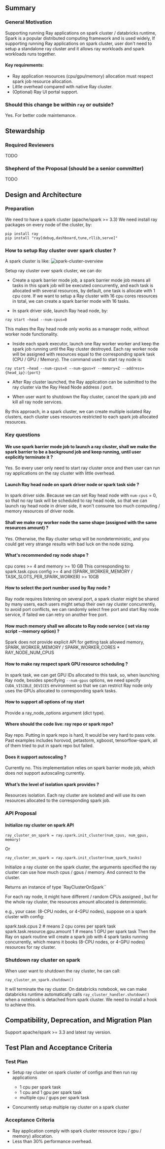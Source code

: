 ## Summary
### General Motivation

Supporting running Ray applications on spark cluster / databricks runtime,
Spark is a popular distributed computing framework and is used widely,
If supporting running Ray applications on spark cluster, user don't need to
setup a standalone ray cluster and it allows ray workloads and spark workloads
runs together.

#### Key requirements:
- Ray application resources (cpu/gpu/memory) allocation must respect spark job resource allocation.
- Little overhead compared with native Ray cluster.
- (Optional) Ray UI portal support.

### Should this change be within `ray` or outside?

Yes. For better code maintemance.

## Stewardship
### Required Reviewers

TODO

### Shepherd of the Proposal (should be a senior committer)

TODO

## Design and Architecture

### Preparation

We need to have a spark cluster (apache/spark >= 3.3)
We need install ray packages on every node of the cluster, by:
```
pip install ray
pip install "ray[debug,dashboard,tune,rllib,serve]"
```

### How to setup Ray cluster over spark cluster ?

A spark cluster is like:
![spark-cluster-overview](https://spark.apache.org/docs/latest/img/cluster-overview.png)

Setup ray cluster over spark cluster, we can do:
- Create a spark barrier mode job,  a spark barrier mode job means all tasks in this spark job 
will be executed concurrently, and each task is allocated with several resources, by default,
one task is allocate with 1 cpu core. If we want to setup a Ray cluster with  16 cpu cores resources
in total, we can create a spark barrier mode with 16 tasks.
 
- In spark driver side, launch Ray head node, by:
```
ray start —head --num-cpus=0
```
This makes the Ray head node only works as a manager node, without worker node functionality.

- Inside each spark executor, launch one Ray worker worker and keep the spark job running until
the Ray cluster destroyed. Each ray worker node will be assigned with resources equal to the corresponding
spark task (CPU / GPU / Memory). The command used to start ray node is:
```
ray start —head --num-cpus=X --num-gpus=Y --memory=Z --address={head_ip}:{port}
```

- After Ray cluster launched, the Ray application can be submitted to the ray cluster via
the Ray Head Node address / port.
 
- When user want to shutdown the Ray cluster, cancel the spark job and kill all ray node services. 

By this approach, in a spark cluster, we can create multiple isolated Ray clusters, each cluster
uses resources restricted to each spark job allocated resources.


### Key questions

#### We use spark barrier mode job to launch a ray cluster, shall we make the spark barrier to be a background job and keep running, until user explicitly terminate it ?

Yes. So every user only need to start ray cluster once and then user can run ray applications
on the ray cluster with little overhead.


#### Launch Ray head node on spark driver node or spark task side ?
In spark driver side.
Because we can set Ray head node with `num-cpus` = 0, so that no ray task will be scheduled
to ray head node, so that we can launch ray head node in driver side, it won't consume
too much computing / memory resources of driver node.


#### Shall we make ray worker node the same shape (assigned with the same resources amount) ?

Yes. Otherwise, the Ray cluster setup will be nondeterministic,
and you could get very strange results with bad luck on the node sizing.


#### What's recommended ray node shape ?

cpu cores >= 4 and memory >= 10 GB
This corresponding to:
spark.task.cpus config >= 4 and (SPARK_WORKER_MEMORY / TASK_SLOTS_PER_SPARK_WORKER) >= 10GB


#### How to select the port number used by Ray node ?
Ray node requires listening on several port, a spark cluster might be shared by many users,
each users might setup their own ray cluster concurrently, to avoid port conflicts,
we can randomly select free port and start Ray node service,
if failed we can retry on another free port.


#### How much memory shall we allocate to Ray node service ( set via ray script --memory option) ?
Spark does not provide explicit API for getting task allowed memory,
SPARK_WORKER_MEMORY / SPARK_WORKER_CORES * RAY_NODE_NUM_CPUS

#### How to make ray respect spark GPU resource scheduling ?
In spark task, we can get GPU IDs allocated to this task, so, when launching
Ray node, besides specifying `--num-gpus` options, we need specify `CUDA_VISIBLE_DEVICES`
environment so that we can restrict Ray node only uses the GPUs allocated to corresponding spark tasks.


#### How to support all options of ray start
Provide a ray_node_options argument (dict type).


#### Where should the code live: ray repo or spark repo?
Ray repo.
Putting in spark repo is hard, It would be very hard to pass vote.
Past examples includes horovod, petastorm, xgboost, tensorflow-spark, all of them tried to put in spark repo but failed.


#### Does it support autoscaling ?
Currently no. This implementation relies on spark barrier mode job, which does not support autoscaling currently.


#### What’s the level of isolation spark provides ?
Resources isolation.
Each ray cluster are isolated and will use its own resources allocated to the corresponding spark job.


### API Proposal

#### Initialize ray cluster on spark API

```
ray_cluster_on_spark = ray.spark.init_cluster(num_cpus, num_gpus, memory)
```

Or

```
ray_cluster_on_spark = ray.spark.init_cluster(num_spark_tasks)
```

Initialize a ray cluster on the spark cluster, the arguments specified the ray cluster can use how much cpus / gpus / memory.
And connect to the cluster.

Returns an instance of type `RayClusterOnSpark``


For each ray node, it might have different / random CPUs assigned ,
but for the whole ray cluster, the resources amount allocated is deterministic.

e.g., your case: (8-CPU nodes, or 4-GPU nodes),
suppose on a spark cluster with config:

spark.task.cpus 2 # means 2 cpu cores per spark task
spark.task.resource.gpu.amount 1 # means 1 GPU per spark task
Then the Ray on spark routine will create a spark job with 4 spark tasks running concurrently,
which means it books (8-CPU nodes, or 4-GPU nodes) resources for ray cluster.


### Shutdown ray cluster on spark

When user want to shutdown the ray cluster, he can call:

```
ray_cluster_on_spark.shutdown()
```

It will terminate the ray cluster.
On databricks notebook, we can make databricks runtime automatically calls `ray_cluster_handler.shutdown()` when a notebook is detached from spark cluster. We need to install a hook to achieve this.


## Compatibility, Deprecation, and Migration Plan

Support apache/spark >= 3.3 and latest ray version.


## Test Plan and Acceptance Criteria

### Test Plan

- Setup ray cluster on spark cluster of configs and then run ray applications
  - 1 cpu per spark task
  - 1 cpu and 1 gpu per spark task
  - multiple cpu / gups per spark task

- Concurrently setup multiple ray cluster on a spark cluster

### Acceptance Criteria

- Ray application comply with spark cluster resource (cpu / gpu / memory) allocation.
- Less than 30% performance overhead.
